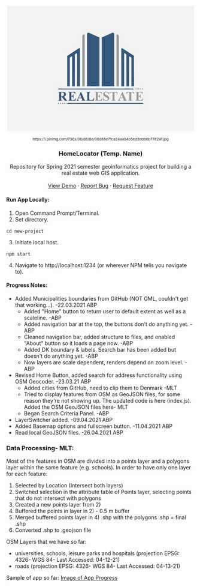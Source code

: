<!-- PROJECT LOGO -->
<br />
<p align="center">
  <a href="https://github.com/aboestpetersen/Spring21_AAU_Project">
    <img src="images/realestatelogo.jpg" alt="Logo" width="500" height="333">
  </a>
  <p style="font-size:1vw;" align="center">https://i.pinimg.com/736x/08/d8/8e/08d88e71ca24aa04b5ed3ddb6b77824f.jpg</p>

  <h3 align="center">HomeLocator (Temp. Name)</h3>

  <p align="center">
    Repository for Spring 2021 semester geoinformatics project for building a real estate web GIS application.
    <br />
    <br />
    <a href="https://realestate-aauspring2021.herokuapp.com/">View Demo</a>
    ·
    <a href="https://github.com/aboestpetersen/Spring21_AAU_Project/issues">Report Bug</a>
    ·
    <a href="https://github.com/aboestpetersen/Spring21_AAU_Project/issues">Request Feature</a>
  </p>
</p>

#### Run App Locally:
1. Open Command Prompt/Terminal.
2. Set directory.
```
cd new-project
```
3. Initiate local host.
```
npm start
```
4. Navigate to http://localhost:1234 (or wherever NPM tells you navigate to).

#### Progress Notes:
* Added Municipalities boundaries from GitHub (NOT GML, couldn't get that working...). -22.03.2021 ABP
    * Added "Home" button to return user to default extent as well as a scaleline. -ABP
    * Added navigation bar at the top, the buttons don't do anything yet. -ABP
    * Cleaned navigation bar, added structure to files, and enabled "About" button so it loads a page now. -ABP
    * Added DK boundary & labels. Search bar has been added but doesn't do anything yet. -ABP
    * Now layers are scale dependent, renders depend on zoom level. -ABP
* Revised Home Button, added search for address functionality using OSM Geocoder. -23.03.21 ABP
    * Added cities from GitHub, need to clip them to Denmark -MLT
    * Tried to display features from OSM as GeoJSON files, for some reason they're not showing up. The updated
code is here (index.js). Added the OSM GeoJSON files here- MLT
    * Began Search Criteria Panel. -ABP
* LayerSwitcher added. -09.04.2021 ABP
* Added Basemap options and fullscreen button. -11.04.2021 ABP
* Read local GeoJSON files. -26.04.2021 ABP

### Data Processing- MLT: 

Most of the features in OSM are divided into a points layer and a polygons layer within the same feature (e.g.
schools). In order to have only one layer for each feature:

1) Selected by Location (Intersect both layers)
2) Switched selection in the attribute table of Points layer, selecting points that do not intersect with polygons
3) Created a new points layer from 2)
4) Buffered the points in layer in 2) - 0.5 m buffer
5) Merged buffered points layer in 4) .shp with the polygons .shp = final .shp
6) Converted .shp to .geojson file

OSM Layers that we have so far:
-  universities, schools, leisure parks and hospitals (projection EPSG: 4326- WGS 84-
Last Accessed: 04-12-21)
- roads (projection EPSG: 4326- WGS 84- Last Accessed: 04-13-21)

Sample of app so far:
[Image of App Progress](images/app_progress.png)
